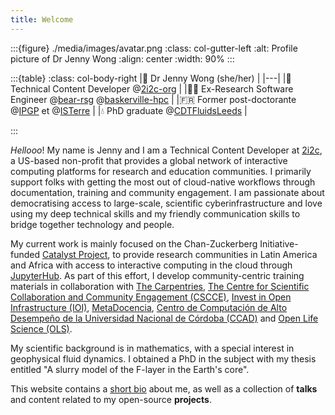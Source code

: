 ```yaml
---
title: Welcome
---
```


:::{figure} ./media/images/avatar.png
:class: col-gutter-left
:alt: Profile picture of Dr Jenny Wong
:align: center
:width: 90%
:::

:::{table}
:class: col-body-right
|👋 Dr Jenny Wong (she/her) |
|---|
|📖 Technical Content Developer @[2i2c-org](https://2i2c.org/) |
|👩‍💻 Ex-Research Software Engineer @[bear-rsg](https://github.com/bear-rsg) @[baskerville-hpc](https://github.com/baskerville-hpc) |
|🇫🇷 Former post-doctorante @[IPGP](https://github.com/IPGP) et @[ISTerre](https://www.isterre.fr/) |
|💧 PhD graduate @[CDTFluidsLeeds](https://fluid-dynamics.leeds.ac.uk/) |

:::

_Hellooo_! My name is Jenny and I am a Technical Content Developer at [2i2c](https://2i2c.org/), a US-based non-profit that provides a global network of interactive computing platforms for research and education communities. I primarily support folks with getting the most out of cloud-native workflows through documentation, training and community engagement. I am passionate about democratising access to large-scale, scientific cyberinfrastructure and love using my deep technical skills and my friendly communication skills to bridge together technology and people.

My current work is mainly focused on the Chan-Zuckerberg Initiative-funded [Catalyst Project](https://czi-catalystproject.github.io/catalyst-project/), to provide research communities in Latin America and Africa with access to interactive computing in the cloud through [JupyterHub](https://jupyter.org/hub). As part of this effort, I develop community-centric training materials in collaboration with [The Carpentries](https://carpentries.org/), [The Centre for Scientific Collaboration and Community Engagement (CSCCE)](https://www.cscce.org/), [Invest in Open Infrastructure (IOI)](http://investinopen.org/), [MetaDocencia](http://metadocencia.org/), [Centro de Computación de Alto Desempeño de la Universidad Nacional de Córdoba (CCAD)](https://www.google.com/url?sa=t&source=web&rct=j&opi=89978449&url=https://ccad.unc.edu.ar/&ved=2ahUKEwi0ptCq0aSIAxWkT0EAHTPMEaQQFnoECDAQAQ&usg=AOvVaw3MoIOKfOoQnvEuTOxAtRrM) and [Open Life Science (OLS)](https://openlifesci.org/).

My scientific background is in mathematics, with a special interest in geophysical fluid dynamics. I obtained a PhD in the subject with my thesis entitled "A slurry model of the F-layer in the Earth's core".

This website contains a [short bio](about.md) about me, as well as a collection of **talks** and content related to my open-source **projects**.
